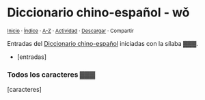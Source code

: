# Diccionario chino-español - wǒ
<sup>[Inicio](../index.md) · [Índice](../indices/chino-espanol.md#wo) · [A-Z](../indices/alfabetico.md) · [Actividad](../indices/actividad.md) · <a href="▓▓▓" download="jucardus-▓▓▓">Descargar</a> · Compartir</sup>

Entradas del [Diccionario chino-español](../indices/chino-espanol.md) iniciadas con la sílaba _▓▓▓_.

* [entradas]

### Todos los caracteres _▓▓▓_

[caracteres]
